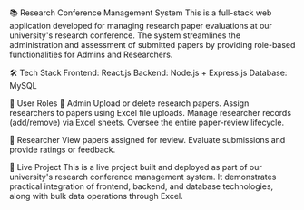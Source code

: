 📚 Research Conference Management System
This is a full-stack web application developed for managing research paper evaluations at our university's research conference. The system streamlines the administration and assessment of submitted papers by providing role-based functionalities for Admins and Researchers.

🛠️ Tech Stack
Frontend: React.js
Backend: Node.js + Express.js
Database: MySQL

👥 User Roles
🔹 Admin
Upload or delete research papers.
Assign researchers to papers using Excel file uploads.
Manage researcher records (add/remove) via Excel sheets.
Oversee the entire paper-review lifecycle.

🔹 Researcher
View papers assigned for review.
Evaluate submissions and provide ratings or feedback.

🚀 Live Project
This is a live project built and deployed as part of our university's research conference management system. It demonstrates practical integration of frontend, backend, and database technologies, along with bulk data operations through Excel.
